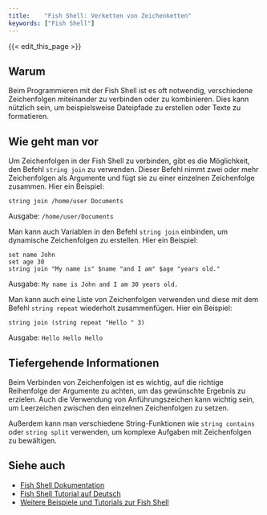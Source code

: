 ```yaml
---
title:    "Fish Shell: Verketten von Zeichenketten"
keywords: ["Fish Shell"]
---
```


{{< edit_this_page >}}

## Warum
Beim Programmieren mit der Fish Shell ist es oft notwendig, verschiedene Zeichenfolgen miteinander zu verbinden oder zu kombinieren. Dies kann nützlich sein, um beispielsweise Dateipfade zu erstellen oder Texte zu formatieren.

## Wie geht man vor
Um Zeichenfolgen in der Fish Shell zu verbinden, gibt es die Möglichkeit, den Befehl `string join` zu verwenden. Dieser Befehl nimmt zwei oder mehr Zeichenfolgen als Argumente und fügt sie zu einer einzelnen Zeichenfolge zusammen. Hier ein Beispiel:

```Fish Shell
string join /home/user Documents
```
Ausgabe: `/home/user/Documents`

Man kann auch Variablen in den Befehl `string join` einbinden, um dynamische Zeichenfolgen zu erstellen. Hier ein Beispiel:

```Fish Shell
set name John
set age 30
string join "My name is" $name "and I am" $age "years old."
```
Ausgabe: `My name is John and I am 30 years old.`

Man kann auch eine Liste von Zeichenfolgen verwenden und diese mit dem Befehl `string repeat` wiederholt zusammenfügen. Hier ein Beispiel:

```Fish Shell
string join (string repeat "Hello " 3)
```
Ausgabe: `Hello Hello Hello `

## Tiefergehende Informationen
Beim Verbinden von Zeichenfolgen ist es wichtig, auf die richtige Reihenfolge der Argumente zu achten, um das gewünschte Ergebnis zu erzielen. Auch die Verwendung von Anführungszeichen kann wichtig sein, um Leerzeichen zwischen den einzelnen Zeichenfolgen zu setzen.

Außerdem kann man verschiedene String-Funktionen wie `string contains` oder `string split` verwenden, um komplexe Aufgaben mit Zeichenfolgen zu bewältigen.

## Siehe auch
- [Fish Shell Dokumentation](https://fishshell.com/docs/current/index.html)
- [Fish Shell Tutorial auf Deutsch](https://fishshell.com/docs/current/index_de.html)
- [Weitere Beispiele und Tutorials zur Fish Shell](https://fishshell.com/docs/current/tutorials.html)